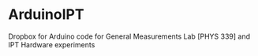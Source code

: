 # ArduinoIPT
Dropbox for Arduino code for General Measurements Lab [PHYS 339] and IPT Hardware experiments
